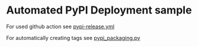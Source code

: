 # Automated PyPI Deployment sample

For used github action see [pypi-release.yml](.github/workflows/pypi-release.yml)

For automatically creating tags see [pypi_packaging.py](pypi_packaging.py)
